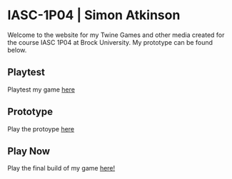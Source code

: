 # IASC-1P04 | Simon Atkinson
Welcome to the website for my Twine Games and other media created for the course IASC 1P04 at Brock University. My prototype can be found below.

## Playtest

Playtest my game [here](/playtest/playgame.md)

## Prototype

Play the protoype [here](/prototype/TropiclightPrototype.html)

## Play Now

Play the final build of my game [here!](/final_build/TropiclightFINAL.html)
